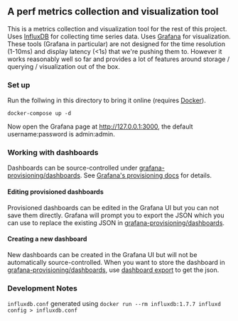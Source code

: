 ## A perf metrics collection and visualization tool

This is a metrics collection and visualization tool for the rest of this project.
Uses [InfluxDB](https://www.influxdata.com/) for collecting time series data. Uses [Grafana](https://grafana.com/) for visualization.
These tools (Grafana in particular) are not designed for the time resolution (1-10ms) and display latency (<1s) that we're pushing them to.
However it works reasonably well so far and provides a lot of features around storage / querying / visualization out of the box.

### Set up
Run the follwing in this directory to bring it online (requires [Docker](https://www.docker.com/get-started)).
```
docker-compose up -d
```
Now open the Grafana page at <http://127.0.0.1:3000>, the default username:password is admin:admin.

### Working with dashboards
Dashboards can be source-controlled under [grafana-provisioning/dashboards](grafana-provisioning/dashboards). See [Grafana's provisioning docs](https://grafana.com/docs/administration/provisioning/) for details.

#### Editing provisioned dashboards
Provisioned dashboards can be edited in the Grafana UI but you can not save them directly.
Grafana will prompt you to export the JSON which you can use to replace the existing JSON in [grafana-provisioning/dashboards](grafana-provisioning/dashboards).

#### Creating a new dashboard
New dashboards can be created in the Grafana UI but will not be automatically source-controlled.
When you want to store the dashboard in [grafana-provisioning/dashboards](grafana-provisioning/dashboards), use [dashboard export](https://grafana.com/docs/reference/export_import/) to get the json.

### Development Notes
`influxdb.conf` generated using `docker run --rm influxdb:1.7.7 influxd config > influxdb.conf`
